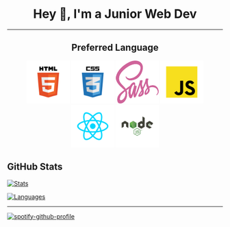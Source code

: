 <h1 align="center">Hey 👋, I'm a Junior Web Dev</h1>

---

<h2 align="center">Preferred Language</h2>

<p align="center">
    <img src="./src/html.svg" alt="logo html" width="100" height="100">
    <img src="./src/css.svg" alt="logo css" width="100" height="100">
    <img src="./src/sass.svg" alt="logo sass" width="100" height="100">
    <img src="./src/javascript.svg" alt="logo javascript" width="100" height="100">
    <img src="./src/react.svg" alt="logo react" width="100" height="100">
    <img src="./src/nodejs.svg" alt="logo nodejs" width="100" height="100">
</p>

## GitHub Stats

[![Stats](https://github-readme-stats.vercel.app/api?username=JulienDaenen&show_icons=true&line_height=27&count_private=true&t&hide=prs,issues&hide_title=true&theme=radical)](https://github.com/JulienDaenen/JulienDaenen)

[![Languages](https://github-readme-stats.vercel.app/api/top-langs/?username=JulienDaenen&layout=compact&card_width=445&hide=hack&theme=radical)](https://github.com/JulienDaenen/JulienDaenen)

---

[![spotify-github-profile](https://spotify-github-profile.vercel.app/api/view?uid=2157glnwoux5x7pcfofbq6mry&cover_image=true&theme=novatorem&bar_color=da3d7b&bar_color_cover=true)](https://spotify-github-profile.vercel.app/api/view?uid=2157glnwoux5x7pcfofbq6mry&redirect=true)
